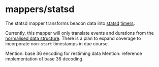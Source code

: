 # mappers/statsd

The statsd mapper
transforms beacon data
into [statsd] [timers].

Currently,
this mapper will only
translate events and durations
from the [normalised data structure][format].
There is a plan to expand coverage
to incorporate non-`start` timestamps
in due course.

Mention: base 36 encoding for restiming data
Mention: reference implementation of base 36 decoding

[statsd]: https://github.com/etsy/statsd
[timers]: https://github.com/etsy/statsd/blob/master/docs/metric_types.md#timing
[format]: ../data.md

